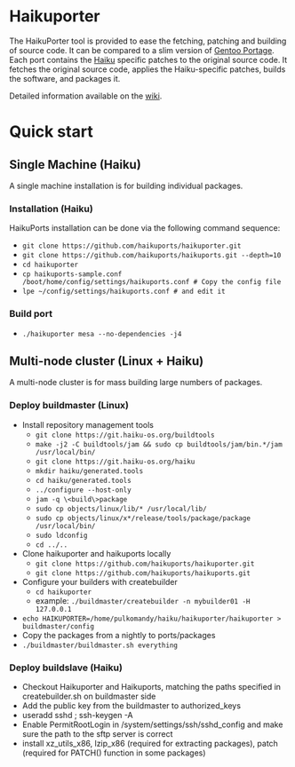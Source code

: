 # Haikuporter

The HaikuPorter tool is provided to ease the fetching, patching and building of source code. It can be compared to a slim version of [Gentoo Portage](https://www.gentoo.org/main/en/about.xml). Each port contains the [Haiku](http://haiku-os.org) specific patches to the original source code. It fetches the original source code, applies the Haiku-specific patches, builds the software, and packages it.

Detailed information available on the [wiki](https://github.com/haikuports/haikuports/wiki/).

# Quick start

## Single Machine (Haiku)

A single machine installation is for building individual packages.

### Installation (Haiku)

HaikuPorts installation can be done via the following command sequence:
 - `git clone https://github.com/haikuports/haikuporter.git`
 - `git clone https://github.com/haikuports/haikuports.git --depth=10`
 - `cd haikuporter`
 - `cp haikuports-sample.conf /boot/home/config/settings/haikuports.conf # Copy the config file`
 - `lpe ~/config/settings/haikuports.conf # and edit it`

### Build port
 - `./haikuporter mesa --no-dependencies -j4`

## Multi-node cluster (Linux + Haiku)

A multi-node cluster is for mass building large numbers of packages.

### Deploy buildmaster (Linux)

 - Install repository management tools
   - `git clone https://git.haiku-os.org/buildtools`
   - `make -j2 -C buildtools/jam && sudo cp buildtools/jam/bin.*/jam /usr/local/bin/`
   - `git clone https://git.haiku-os.org/haiku`
   - `mkdir haiku/generated.tools`
   - `cd haiku/generated.tools`
   - `../configure --host-only`
   - `jam -q \<build\>package`
   - `sudo cp objects/linux/lib/* /usr/local/lib/`
   - `sudo cp objects/linux/x*/release/tools/package/package /usr/local/bin/`
   - `sudo ldconfig`
   - `cd ../..`
 - Clone haikuporter and haikuports locally
   - `git clone https://github.com/haikuports/haikuporter.git`
   - `git clone https://github.com/haikuports/haikuports.git`
 - Configure your builders with createbuilder
   - `cd haikuporter`
   - example: `./buildmaster/createbuilder -n mybuilder01 -H 127.0.0.1`
 - `echo HAIKUPORTER=/home/pulkomandy/haiku/haikuporter/haikuporter > buildmaster/config`
 - Copy the packages from a nightly to ports/packages
 - `./buildmaster/buildmaster.sh everything`

### Deploy buildslave (Haiku)

 - Checkout Haikuporter and Haikuports, matching the paths specified in createbuilder.sh on buildmaster side
 - Add the public key from the buildmaster to authorized\_keys
 - useradd sshd ; ssh-keygen -A
 - Enable PermitRootLogin in /system/settings/ssh/sshd\_config and make sure the path to the sftp server is correct
 - install xz\_utils\_x86, lzip\_x86 (required for extracting packages), patch (required for PATCH() function in some packages)
